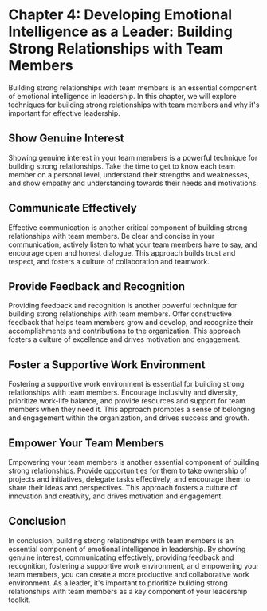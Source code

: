 Chapter 4: Developing Emotional Intelligence as a Leader: Building Strong Relationships with Team Members
=========================================================================================================

Building strong relationships with team members is an essential component of emotional intelligence in leadership. In this chapter, we will explore techniques for building strong relationships with team members and why it's important for effective leadership.

Show Genuine Interest
---------------------

Showing genuine interest in your team members is a powerful technique for building strong relationships. Take the time to get to know each team member on a personal level, understand their strengths and weaknesses, and show empathy and understanding towards their needs and motivations.

Communicate Effectively
-----------------------

Effective communication is another critical component of building strong relationships with team members. Be clear and concise in your communication, actively listen to what your team members have to say, and encourage open and honest dialogue. This approach builds trust and respect, and fosters a culture of collaboration and teamwork.

Provide Feedback and Recognition
--------------------------------

Providing feedback and recognition is another powerful technique for building strong relationships with team members. Offer constructive feedback that helps team members grow and develop, and recognize their accomplishments and contributions to the organization. This approach fosters a culture of excellence and drives motivation and engagement.

Foster a Supportive Work Environment
------------------------------------

Fostering a supportive work environment is essential for building strong relationships with team members. Encourage inclusivity and diversity, prioritize work-life balance, and provide resources and support for team members when they need it. This approach promotes a sense of belonging and engagement within the organization, and drives success and growth.

Empower Your Team Members
-------------------------

Empowering your team members is another essential component of building strong relationships. Provide opportunities for them to take ownership of projects and initiatives, delegate tasks effectively, and encourage them to share their ideas and perspectives. This approach fosters a culture of innovation and creativity, and drives motivation and engagement.

Conclusion
----------

In conclusion, building strong relationships with team members is an essential component of emotional intelligence in leadership. By showing genuine interest, communicating effectively, providing feedback and recognition, fostering a supportive work environment, and empowering your team members, you can create a more productive and collaborative work environment. As a leader, it's important to prioritize building strong relationships with team members as a key component of your leadership toolkit.


